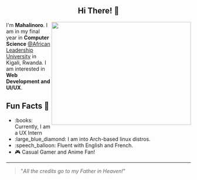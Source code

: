 <h2 align="center">Hi There! 👋</h2>

<img align='right' height=280 width=380 src="https://wallpapercave.com/wp/wp5055500.gif">
<p>I'm <strong>Mahalinoro</strong>. I am in my final year in <strong>Computer Science</strong> <a href="https://www.alueducation.com/">@African Leadership University</a> in Kigali, Rwanda. I am interested in <strong>Web Development and UI/UX</strong>.</p>

<h2>Fun Facts 🎉</h2>
<ul>
  <li>:books: Currently, I am a UX Intern</li>
  <li>:large_blue_diamond: I am into Arch-based linux distros.</li>
  <li>:speech_balloon: Fluent with English and French. </li>
  <li>🎮 Casual Gamer and Anime Fan! </li>
</ul>

---
> "*All the credits go to my Father in Heaven!*"

